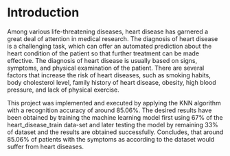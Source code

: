 # Introduction

Among various life-threatening diseases, heart disease has garnered a great deal of attention in medical research. The diagnosis of heart disease is a challenging task, which can offer an automated prediction about the heart condition of the patient so that further treatment can be made effective. The diagnosis of heart disease is usually based on signs, symptoms, and physical examination of the patient. There are several factors that increase the risk of heart diseases, such as smoking habits, body cholesterol level, family history of heart disease, obesity, high blood pressure, and lack of physical exercise.

This project was implemented and executed by applying the KNN algorithm with a recognition accuracy of around 85.06%. The desired results have been obtained by training the machine learning model first using 67% of the heart_disease_train data-set and later testing the model by remaining 33% of dataset and the results are obtained successfully. Concludes, that around 85.06% of patients with the symptoms as according to the dataset would suffer from heart diseases. 
